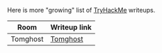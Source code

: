 Here is more "growing" list of [TryHackMe](https://tryhackme.com/) writeups.

| Room | Writeup link|
| ---- | ---- |
| Tomghost | [Tomghost](Tomghost/README.md)

